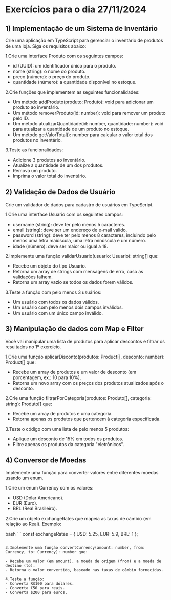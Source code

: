 # Exercícios para o dia 27/11/2024

## 1) Implementação de um Sistema de Inventário

Crie uma aplicação em TypeScript para gerenciar o inventário de produtos de uma loja. Siga os requisitos abaixo:

1.Crie uma interface Produto com os seguintes campos:

- id (UUID): um identificador único para o produto.
- nome (string): o nome do produto.
- preco (número): o preço do produto.
- quantidade (número): a quantidade disponível no estoque.

2.Crie funções que implementem as seguintes funcionalidades:
- Um método addProduto(produto: Produto): void para adicionar um produto ao inventário.
- Um método removerProduto(id: number): void para remover um produto pelo ID.
- Um método atualizarQuantidade(id: number, quantidade: number): void para atualizar a quantidade de um produto no estoque.
- Um método getValorTotal(): number para calcular o valor total dos produtos no inventário.

3.Teste as funcionalidades:
- Adicione 3 produtos ao inventário.
- Atualize a quantidade de um dos produtos.
- Remova um produto.
- Imprima o valor total do inventário.

## 2) Validação de Dados de Usuário

Crie um validador de dados para cadastro de usuários em TypeScript.

1.Crie uma interface Usuario com os seguintes campos:
- username (string): deve ter pelo menos 5 caracteres.
- email (string): deve ser um endereço de e-mail válido.
- password (string): deve ter pelo menos 8 caracteres, incluindo pelo menos uma letra maiúscula, uma letra minúscula e um número.
- idade (número): deve ser maior ou igual a 18.

2.Implemente uma função validarUsuario(usuario: Usuario): string[] que:
- Recebe um objeto do tipo Usuario.
- Retorna um array de strings com mensagens de erro, caso as validações falhem.
- Retorna um array vazio se todos os dados forem válidos.

3.Teste a função com pelo menos 3 usuários:
- Um usuário com todos os dados válidos.
- Um usuário com pelo menos dois campos inválidos.
- Um usuário com um único campo inválido.

## 3) Manipulação de dados com Map e Filter
Você vai manipular uma lista de produtos para aplicar descontos e filtrar os resultados no 1º exercício.

1.Crie uma função aplicarDisconto(produtos: Product[], desconto: number): Product[] que:
- Recebe um array de produtos e um valor de desconto (em porcentagem, ex.: 10 para 10%).
- Retorna um novo array com os preços dos produtos atualizados após o desconto.

2.Crie uma função filtrarPorCategoria(produtos: Produto[], categoria: string): Produto[] que:
- Recebe um array de produtos e uma categoria.
- Retorna apenas os produtos que pertencem à categoria especificada.

3.Teste o código com uma lista de pelo menos 5 produtos:
- Aplique um desconto de 15% em todos os produtos.
- Filtre apenas os produtos da categoria "eletrônicos".

## 4) Conversor de Moedas

Implemente uma função para converter valores entre diferentes moedas usando um enum.

1.Crie um enum Currency com os valores:
- USD (Dólar Americano).
- EUR (Euro).
- BRL (Real Brasileiro).

2.Crie um objeto exchangeRates que mapeia as taxas de câmbio (em relação ao Real). Exemplo:

bash ```
const exchangeRates = {
  USD: 5.25,
  EUR: 5.9,
  BRL: 1
};
```

3.Implemente uma função convertCurrency(amount: number, from: Currency, to: Currency): number que:

- Recebe um valor (em amount), a moeda de origem (from) e a moeda de destino (to).
- Retorna o valor convertido, baseado nas taxas de câmbio fornecidas.

4.Teste a função:
- Converta R$100 para dólares.
- Converta €50 para reais.
- Converta $200 para euros.

